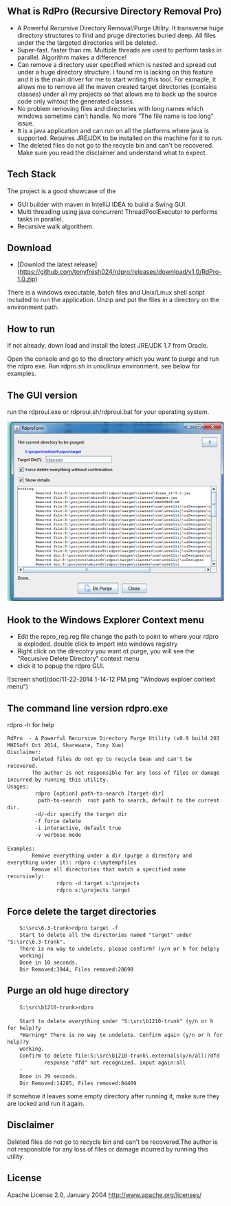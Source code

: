 ## What is RdPro (Recursive Directory Removal Pro)

* A Powerful Recursive Directory Removal/Purge Utility.  It transverse huge directory structures to find and pruge directories buried deep. All files under the the targeted directories will be deleted. 
* Super-fast. faster than rm.  Multiple threads are used to perform tasks in parallel. Algorithm makes a difference! 
* Can remove a directory user specified which is nested and spread out under a huge directory structure. I found rm is lacking on this feature and it is the main driver for me to start writing this tool. For exmaple, it allows me to remove all the maven created target directories (contains classes) under all my projects so that allows me to back up the source code only wihtout the generated classes. 
* No problem removing files and directories with long names which windows sometime can't handle.  No more “The file name is too long" issue. 
* It is a java application and can run on all the platforms where java is supported. Requires JRE/JDK to be installed on the machine for it to run. 
* The deleted files do not go to the recycle bin and can't be recovered. Make sure you read the disclaimer and understand what to expect. 

## Tech Stack
The project is a good showcase of the 
* GUI builder with maven in IntelliJ IDEA to build a Swing GUI.
* Multi threading using java concurrent ThreadPoolExecutor to performs tasks in parallel.
* Recursive walk algorithem.

## Download

- [Downlod the latest release] (https://github.com/tonyfresh024/rdpro/releases/download/v1.0/RdPro-1.0.zip)

There is a windows executable, batch files and Unix/Linux shell script included to run the application. Unzip and put the files in a directory on the environment path. 

## How to run

If not already, down load and install the latest JRE/JDK 1.7 from Oracle.

Open the console and go to the directory which you want to purge and run the rdpro.exe.  Run rdpro.sh in unix/linux environment. see below for examples.

## The GUI version 
run the rdproui.exe or rdproui.sh/rdproui.bat for your operating system. 

![screen shot](doc/11-21-2014%2010-10-21%20PM.png "rdproui.exe screenshot")


## Hook to the Windows Explorer Context menu
- Edit the repro_reg.reg file change the path to point to where your rdpro is exploded.
double click to import into windows registry
- Right click on the direcotry you want ot purge, you will see the "Recursive Delete Directory" context menu
- click it to popup the rdpro GUI.

![screen shot](doc/11-22-2014 1-14-12 PM.png "Windows exploer context menu")



##  The command line version rdpro.exe
rdpro -h for help

```
RdPro  - A Powerful Recursive Directory Purge Utility (v0.9 build 203 MHISoft Oct 2014, Shareware, Tony Xue)
Disclaimer:
        Deleted files do not go to recycle bean and can't be recovered.
        The author is not responsible for any loss of files or damage incurred by running this utility.
Usages:
         rdpro [option] path-to-search [target-dir]
          path-to-search  root path to search, default to the current dir.
         -d/-dir specify the target dir
         -f force delete
         -i interactive, default true
         -v verbose mode
         
Examples:
        Remove everything under a dir (purge a directory and everything under it): rdpro c:\mytempfiles
        Remove all directories that match a specified name recursively:
                rdpro -d target s:\projects
                rdpro s:\projects target

```


## Force delete the target directories

```
	S:\src\6.3-trunk>rdpro target -f
	Start to delete all the directories named "target" under "S:\src\6.3-trunk".
	There is no way to undelete, please confirm? (y/n or h for help)y
	working|
	Done in 10 seconds.
	Dir Removed:3944, Files removed:28690
```

## Purge an old huge directory

```
	S:\src\b1210-trunk>rdpro

	Start to delete everything under "S:\src\b1210-trunk" (y/n or h for help)?y
 	*Warning* There is no way to undelete. Confirm again (y/n or h for help)?y
	working.
	Confirm to delete file:S:\src\b1210-trunk\.externals(y/n/all)?dfd
        	response "dfd" not recognized. input again:all
	-
	Done in 29 seconds.
	Dir Removed:14285, Files removed:84409
```


If somehow it leaves some empty directory after running it, make sure they are locked and run it again. 

## Disclaimer
Deleted files do not go to recycle bin and can't be recovered.The author is not responsible for any loss of files or damage incurred by running this utility.

## License
Apache License 2.0, January 2004 http://www.apache.org/licenses/
